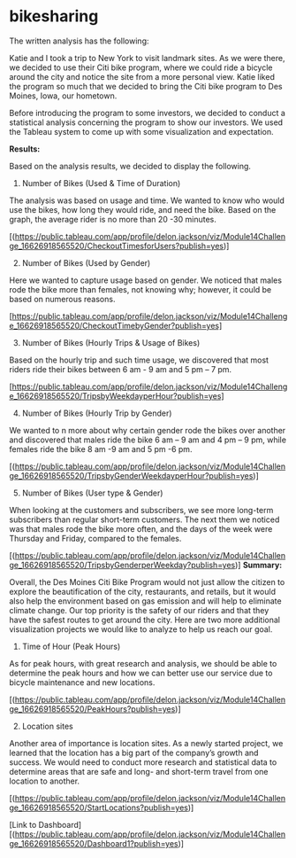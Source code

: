 # bikesharing

The written analysis has the following:

Katie and I took a trip to New York to visit landmark sites. As we were there, we decided to use their Citi bike program, where we could ride a bicycle around the city and notice the site from a more personal view. Katie liked the program so much that we decided to bring the Citi bike program to Des Moines, Iowa, our hometown. 

Before introducing the program to some investors, we decided to conduct a statistical analysis concerning the program to show our investors. We used the Tableau system to come up with some visualization and expectation.  

**Results:**

Based on the analysis results, we decided to display the following. 

1.	Number of Bikes (Used & Time of Duration)

The analysis was based on usage and time. We wanted to know who would use the bikes, how long they would ride, and need the bike. Based on the graph, the average rider is no more than 20 -30 minutes.  

[(https://public.tableau.com/app/profile/delon.jackson/viz/Module14Challenge_16626918565520/CheckoutTimesforUsers?publish=yes)]

2.	Number of Bikes (Used by Gender)

Here we wanted to capture usage based on gender. We noticed that males rode the bike more than females, not knowing why; however, it could be based on numerous reasons.

[https://public.tableau.com/app/profile/delon.jackson/viz/Module14Challenge_16626918565520/CheckoutTimebyGender?publish=yes]

3.	Number of Bikes (Hourly Trips & Usage of Bikes)

Based on the hourly trip and such time usage, we discovered that most riders ride their bikes between 6 am - 9 am and 5 pm – 7 pm. 

[https://public.tableau.com/app/profile/delon.jackson/viz/Module14Challenge_16626918565520/TripsbyWeekdayperHour?publish=yes]

4.	Number of Bikes (Hourly Trip by Gender)

We wanted to n more about why certain gender rode the bikes over another and discovered that males ride the bike 6 am – 9 am and 4 pm – 9 pm, while females ride the bike 8 am -9 am and 5 pm -6 pm. 

[(https://public.tableau.com/app/profile/delon.jackson/viz/Module14Challenge_16626918565520/TripsbyGenderWeekdayperHour?publish=yes)]

5.	Number of Bikes (User type & Gender)

When looking at the customers and subscribers, we see more long-term subscribers than regular short-term customers. The next them we noticed was that males rode the bike more often, and the days of the week were Thursday and Friday, compared to the females.  

[(https://public.tableau.com/app/profile/delon.jackson/viz/Module14Challenge_16626918565520/TripsbyGenderperWeekday?publish=yes)]
**Summary:**

Overall, the Des Moines Citi Bike Program would not just allow the citizen to explore the beautification of the city, restaurants, and retails, but it would also help the environment based on gas emission and will help to eliminate climate change. Our top priority is the safety of our riders and that they have the safest routes to get around the city. Here are two more additional visualization projects we would like to analyze to help us reach our goal. 

1.	Time of Hour (Peak Hours)

As for peak hours, with great research and analysis, we should be able to determine the peak hours and how we can better use our service due to bicycle maintenance and new locations. 

[(https://public.tableau.com/app/profile/delon.jackson/viz/Module14Challenge_16626918565520/PeakHours?publish=yes)]

2.	Location sites 

Another area of importance is location sites. As a newly started project, we learned that the location has a big part of the company’s growth and success. We would need to conduct more research and statistical data to determine areas that are safe and long- and short-term travel from one location to another.

[(https://public.tableau.com/app/profile/delon.jackson/viz/Module14Challenge_16626918565520/StartLocations?publish=yes)]


[Link to Dashboard] [(https://public.tableau.com/app/profile/delon.jackson/viz/Module14Challenge_16626918565520/Dashboard1?publish=yes)]
